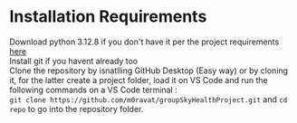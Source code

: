 # Installation Requirements 

Download python 3.12.8 if you don't have it  per the project requirements [here](https://www.python.org/downloads/release/python-3128/)     
Install git if you havent already too        
Clone the repository by isnatlling GitHub Desktop (Easy way) or by cloning it, for the latter create a project folder, load it on VS Code and run the following commands on a VS Code terminal :     
`git clone https://github.com/m0ravat/groupSkyHealthProject.git` and `cd repo` to go into the repository folder. 